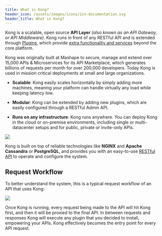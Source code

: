 ```yaml
---
title: What is Kong?
header_icon: /assets/images/icons/icn-documentation.svg
header_title: What is Kong?
---
```


Kong is a scalable, open source **API Layer** *(also known as an API Gateway, or API Middleware)*. Kong runs in front of any RESTful API and is extended through [Plugins](/plugins), which provide [extra functionality and services](/plugins) beyond the core platform.

Kong was originally built at Mashape to secure, manage and extend over 15,000 APIs & Microservices for its API Marketplace, which generates billions of requests per month for over 200,000 developers. Today Kong is used in mission critical deployments at small and large organizations.

* **Scalable**: Kong easily scales horizontally by simply adding more machines, meaning your platform can handle virtually any load while keeping latency low.

* **Modular**: Kong can be extended by adding new plugins, which are easily configured through a RESTful Admin API.

* **Runs on any infrastructure**: Kong runs anywhere. You can deploy Kong in the cloud or on-premise environments, including single or multi-datacenter setups and for public, private or invite-only APIs.

![](/assets/images/docs/kong-architecture.jpg)

Kong is built on top of reliable technologies like **NGINX** and **Apache Cassandra** or **PostgreSQL**, and provides you with an easy-to-use [RESTful API](/docs/latest/admin-api) to operate and configure the system.

## Request Workflow

To better understand the system, this is a typical request workflow of an API that uses Kong:

![](/assets/images/docs/kong-simple.png)

Once Kong is running, every request being made to the API will hit Kong first, and then it will be proxied to the final API. In between requests and responses Kong will execute any plugin that you decided to install, empowering your APIs. Kong effectively becomes the entry point for every API request.

